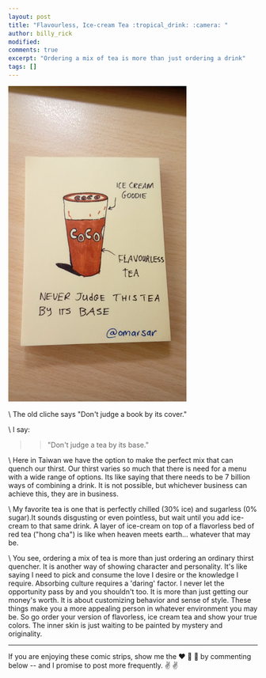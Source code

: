 ```yaml
---
layout: post
title: "Flavourless, Ice-cream Tea :tropical_drink: :camera: "
author: billy_rick
modified: 
comments: true
excerpt: "Ordering a mix of tea is more than just ordering a drink"
tags: []
---
```


![alt text](https://github.com/omarsar/omarsar.github.io/blob/master/images/tea.jpg?raw=true "rotation dilemma")

\\
The old cliche says "Don't judge a book by its cover."

\\
I say:

>> "Don't judge a tea by its base."

\\
Here in Taiwan we have the option to make the perfect mix that can quench our thirst. Our thirst varies so much that there is need for a menu with a wide range of options. Its like saying that there needs to be 7 billion ways of combining a drink. It is not possible, but whichever business can achieve this, they are in business. 

\\
My favorite tea is one that is perfectly chilled (30% ice) and sugarless (0% sugar).It sounds disgusting or even pointless, but wait until you add ice-cream to that same drink. A layer of ice-cream on top of a flavorless bed of red tea ("hong cha") is like when heaven meets earth... whatever that may be. 

\\
You see, ordering a mix of tea is more than just ordering an ordinary thirst quencher. It is another way of showing character and personality. It's like saying I need to pick and consume the love I desire or the knowledge I require. Absorbing culture requires a 'daring' factor. I never let the opportunity pass by and you shouldn't too. It is more than just getting our money's worth. It is about customizing behavior and sense of style. These things make you a more appealing person in whatever environment you may be. So go order your version of flavorless, ice cream tea and show your true colors. The inner skin is just waiting to be painted by mystery and originality. 


---
If you are enjoying these comic strips, show me the :heart: :blue_heart: :green_heart: by commenting below -- and I promise to post more frequently. :v: :v: